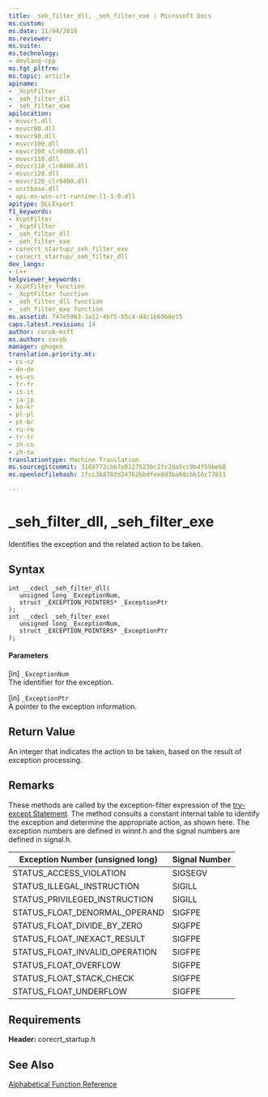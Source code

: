```yaml
---
title: _seh_filter_dll, _seh_filter_exe | Microsoft Docs
ms.custom: 
ms.date: 11/04/2016
ms.reviewer: 
ms.suite: 
ms.technology:
- devlang-cpp
ms.tgt_pltfrm: 
ms.topic: article
apiname:
- _XcptFilter
- _seh_filter_dll
- _seh_filter_exe
apilocation:
- msvcrt.dll
- msvcr80.dll
- msvcr90.dll
- msvcr100.dll
- msvcr100_clr0400.dll
- msvcr110.dll
- msvcr110_clr0400.dll
- msvcr120.dll
- msvcr120_clr0400.dll
- ucrtbase.dll
- api-ms-win-crt-runtime-l1-1-0.dll
apitype: DLLExport
f1_keywords:
- XcptFilter
- _XcptFilter
- _seh_filter_dll
- _seh_filter_exe
- corecrt_startup/_seh_filter_exe
- corecrt_startup/_seh_filter_dll
dev_langs:
- C++
helpviewer_keywords:
- XcptFilter function
- _XcptFilter function
- _seh_filter_dll function
- _seh_filter_exe function
ms.assetid: 747e5963-3a12-4bf5-b5c4-d4c1b6068e15
caps.latest.revision: 14
author: corob-msft
ms.author: corob
manager: ghogen
translation.priority.mt:
- cs-cz
- de-de
- es-es
- fr-fr
- it-it
- ja-jp
- ko-kr
- pl-pl
- pt-br
- ru-ru
- tr-tr
- zh-cn
- zh-tw
translationtype: Machine Translation
ms.sourcegitcommit: 3168772cbb7e8127523bc2fc2da5cc9b4f59beb8
ms.openlocfilehash: 1fcc3b8782d24762bbdfee8d3ba80cbb16c77811

---
```

# _seh_filter_dll, _seh_filter_exe
Identifies the exception and the related action to be taken.  
  
## Syntax  
  
```  
int __cdecl _seh_filter_dll(  
   unsigned long _ExceptionNum,  
   struct _EXCEPTION_POINTERS* _ExceptionPtr  
);  
int __cdecl _seh_filter_exe(  
   unsigned long _ExceptionNum,  
   struct _EXCEPTION_POINTERS* _ExceptionPtr  
);  
```  
  
#### Parameters  
 [in] `_ExceptionNum`  
 The identifier for the exception.  
  
 [in] `_ExceptionPtr`  
 A pointer to the exception information.  
  
## Return Value  
 An integer that indicates the action to be taken, based on the result of exception processing.  
  
## Remarks  
 These methods are called by the exception-filter expression of the [try-except Statement](../../cpp/try-except-statement.md). The method consults a constant internal table to identify the exception and determine the appropriate action, as shown here. The exception numbers are defined in winnt.h and the signal numbers are defined in signal.h.  
  
|Exception Number (unsigned long)|Signal Number|  
|----------------------------------------|-------------------|  
|STATUS_ACCESS_VIOLATION|SIGSEGV|  
|STATUS_ILLEGAL_INSTRUCTION|SIGILL|  
|STATUS_PRIVILEGED_INSTRUCTION|SIGILL|  
|STATUS_FLOAT_DENORMAL_OPERAND|SIGFPE|  
|STATUS_FLOAT_DIVIDE_BY_ZERO|SIGFPE|  
|STATUS_FLOAT_INEXACT_RESULT|SIGFPE|  
|STATUS_FLOAT_INVALID_OPERATION|SIGFPE|  
|STATUS_FLOAT_OVERFLOW|SIGFPE|  
|STATUS_FLOAT_STACK_CHECK|SIGFPE|  
|STATUS_FLOAT_UNDERFLOW|SIGFPE|  
  
## Requirements  
 **Header:** corecrt_startup.h  
  
## See Also  
 [Alphabetical Function Reference](../../c-runtime-library/reference/crt-alphabetical-function-reference.md)


<!--HONumber=Jan17_HO2-->



